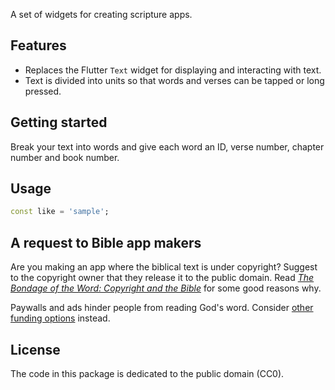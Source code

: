 A set of widgets for creating scripture apps.

## Features

- Replaces the Flutter `Text` widget for displaying and interacting with text.
- Text is divided into units so that words and verses can be tapped or long pressed.

## Getting started

Break your text into words and give each word an ID, verse number, chapter number and book number.

## Usage

```dart
const like = 'sample';
```

## A request to Bible app makers

Are you making an app where the biblical text is under copyright? Suggest to the copyright owner that they release it to the public domain. Read [*The Bondage of the Word: Copyright and the Bible*](https://sellingjesus.org/articles/copyright-and-the-bible#other-modern-translations) for some good reasons why.

Paywalls and ads hinder people from reading God's word. Consider [other funding options](https://copy.church/explain/funding/) instead.

## License

The code in this package is dedicated to the public domain (CC0).

